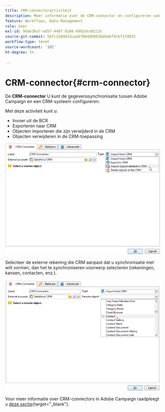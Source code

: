 ```yaml
---
title: CRM-connectoractiviteit
description: Meer informatie over de CRM-connector en configureren van gegevenssynchronisatie
feature: Workflows, Data Management
role: User
exl-id: 9da636a7-ed57-440f-8166-6982dce0213c
source-git-commit: 567c2e84433caab708ddb9026dda6f9cb717d032
workflow-type: tm+mt
source-wordcount: '102'
ht-degree: 1%

---
```


# CRM-connector{#crm-connector}

De **CRM-connector** U kunt de gegevenssynchronisatie tussen Adobe Campaign en een CRM-systeem configureren.

Met deze activiteit kunt u:

* Invoer uit de BCR
* Exporteren naar CRM
* Objecten importeren die zijn verwijderd in de CRM
* Objecten verwijderen in de CRM-toepassing

![](assets/crm_task_select_op.png)

Selecteer de externe rekening die CRM aanpast dat u synchronisatie met wilt vormen, dan het te synchroniseren voorwerp selecteren (rekeningen, kansen, contacten, enz.).

![](assets/crm_task_select_obj.png)

Voor meer informatie over CRM-connectors in Adobe Campaign raadpleegt u [deze sectie](https://experienceleague.adobe.com/docs/campaign/campaign-v8/connect/ac-crm/crm.html?lang=nl-NL){target="_blank"}.
